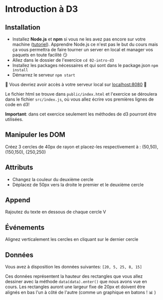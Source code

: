 # Introduction à D3

## Installation
* Installez **Node.js** et **npm** si vous ne les avez pas encore sur votre machine ([tutoriel](https://kinsta.com/blog/how-to-install-node-js/)). Apprendre Node.js ce n'est pas le but du cours mais ça vous permettra de faire tourner un server en local et manager vos paquets en toute facilité 😏 
* Allez dans le dossier de l'exercice ```cd 02-intro-d3```
* Installez les packages nécessaires et qui sont dans le package.json ```npm install```
* Démarrez le serveur ```npm start```

:rocket: Vous devriez avoir accès à votre serveur local sur [localhost:8080](http:localhost:8000) :rocket:

Le fichier html se trouve dans ```public/index.html``` et l'exercice se déroulera dans le fichier ```src/ìndex.js```, où vous allez écrire vos premières lignes de code en d3!

**Important**: dans cet exercice seulement les méthodes de d3 pourront être utilisées. 

## Manipuler les DOM
Créez 3 cercles de 40px de rayon et placez-les respectivement à : (50,50), (150,150), (250,250)


## Attributs
* Changez la couleur du deuxième cercle
* Déplacez de 50px vers la droite le premier et le deuxième cercle 

## Append
Rajoutez du texte en dessous de chaque cercle
V
## Événements
Alignez verticalement les cercles en cliquant sur le dernier cercle

## Données 
Vous avez à disposition les données suivantes: ```[20, 5, 25, 8, 15]```

Ces données représentent la hauteur des rectangles que vous allez dessiner avec la méthode ```data(data).enter()``` que nous avons vue en cours. Les rectangles auront une largeur fixe de 20px et doivent être alignés en bas l'un à côté de l'autre (comme un graphique en batons ! :bar_chart: )
